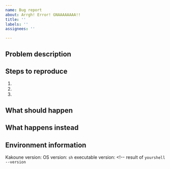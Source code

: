 ```yaml
---
name: Bug report
about: Arrgh! Error! GNAAAAAAAA!!
title: ''
labels: ''
assignees: ''

---
```


<!-- Please note that in case of deadly bugs like segfaults it is very important to include a step by step guide on how to reproduce your bug -->

## Problem description
<!-- Please provide meaningful description of your problem. Better understanding can help to solve issue -->


## Steps to reproduce
<!-- Pease provide short steps to reproduce if necessary. Add steps if needed -->
1.
2.
3.


## What should happen
<!-- Provide an example of what do you expect from fzf.kak to do -->


## What happens instead
<!-- Provide a result of previous example -->


## Environment information
Kakoune version: <!-- either kakoune release or result of `git rev-parse master` command -->
OS version: <!-- MacOS 10.14/Ubuntu 18.04/FreeBSD 11.2/etc-->
`sh` executable version: <!-- result of `yourshell --version`
